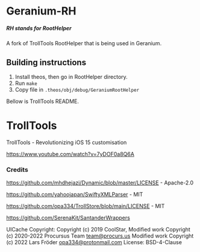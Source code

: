 # Geranium-RH
##### RH stands for RootHelper

A fork of TrollTools RootHelper that is being used in Geranium.

## Building instructions
1. Install theos, then go in RootHelper directory.
2. Run `make`
3. Copy file in `.theos/obj/debug/GeraniumRootHelper`

Bellow is TrollTools README.
# TrollTools
TrollTools - Revolutionizing iOS 15 customisation

https://www.youtube.com/watch?v=7yDOF0a8Q6A 

### Credits
https://github.com/mhdhejazi/Dynamic/blob/master/LICENSE - Apache-2.0

https://github.com/yahoojapan/SwiftyXMLParser - MIT

https://github.com/opa334/TrollStore/blob/main/LICENSE - MIT

https://github.com/SerenaKit/SantanderWrappers

UICache
Copyright: Copyright (c) 2019 CoolStar,
           Modified work Copyright (c) 2020-2022 Procursus Team <team@procurs.us>
           Modified work Copyright (c) 2022 Lars Fröder <opa334@protonmail.com>
License: BSD-4-Clause
